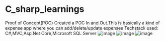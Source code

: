 # C_sharp_learnings

Proof of Concept(POC)
Created a POC In and Out.This is basically a kind of expense app where you can add/delete/update expenses
Techstack used: C#,MVC,Asp.Net Core,Microsoft SQL Server
![image](https://user-images.githubusercontent.com/38729013/176269881-c899fb75-fcc2-4452-be1b-26a495d3b825.png)
![image](https://user-images.githubusercontent.com/38729013/176269983-42b3d81e-6b1e-40e7-b5b0-299a4147be49.png)
![image](https://user-images.githubusercontent.com/38729013/176270026-eda1eb5e-a151-43f3-8ff2-35cc67fcf1d3.png)

